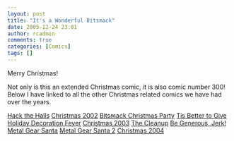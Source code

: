 ```yaml
---
layout: post
title: "It's a Wonderful Bitsmack"
date: 2005-12-24 23:01
author: rcadmin
comments: true
categories: [Comics]
tags: []
---
```

Merry Christmas!

Not only is this an extended Christmas comic, it is also comic number 300! Below I have linked to all the other Christmas related comics we have had over the years.

<a href="http://www.bitsmack.com/wp/?p=137">Hack the Halls</a>
<a href="http://www.bitsmack.com/wp/?p=701">Christmas 2002</a>
<a href="http://www.bitsmack.com/wp/?p=165">Bitsmack Christmas Party</a>
<a href="http://www.bitsmack.com/wp/?p=437">Tis Better to Give</a>
<a href="http://www.bitsmack.com/wp/?p=440">Holiday Decoration Fever</a>
<a href="http://www.bitsmack.com/wp/?p=445">Christmas 2003</a>
<a href="http://www.bitsmack.com/wp/?p=446">The Cleanup</a>
<a href="http://www.bitsmack.com/wp/?p=578">Be Generous, Jerk!</a>
<a href="http://www.bitsmack.com/wp/?p=580">Metal Gear Santa</a>
<a href="http://www.bitsmack.com/wp/?p=583">Metal Gear Santa 2</a>
<a href="http://www.bitsmack.com/wp/?p=584">Christmas 2004</a>

<!--more-->
<img src="http://www.bitsmack.com/wp/wp-content/comics/20051225.png" alt="" />

